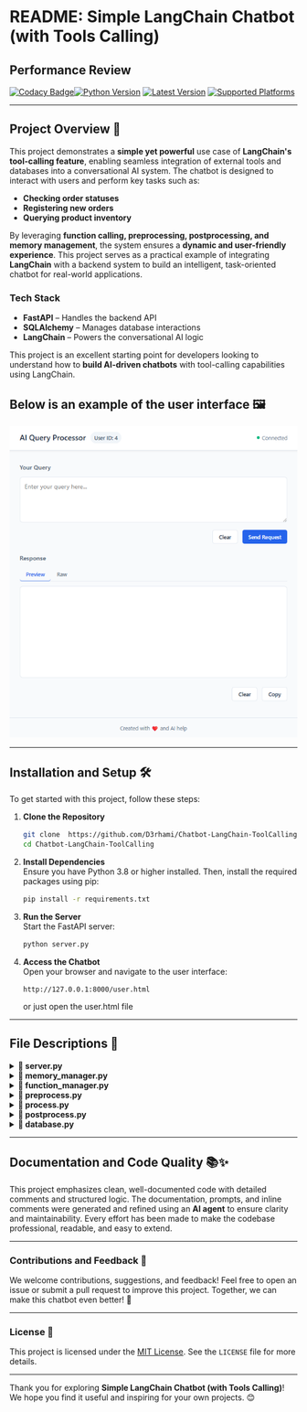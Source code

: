 # README: Simple LangChain Chatbot (with Tools Calling)

## Performance Review

[![Codacy Badge](https://app.codacy.com/project/badge/Grade/e96025ba3e9741a59877775df43355fa)](https://app.codacy.com/gh/D3rhami/Chatbot-LangChain-ToolCalling/dashboard?utm_source=gh&utm_medium=referral&utm_content=&utm_campaign=Badge_grade)[![Python Version](https://img.shields.io/badge/python-3.11-blue)](https://www.python.org/)
[![Latest Version](https://img.shields.io/pypi/v/langchain?label=langchain)](https://pypi.org/project/langchain/)
[![Supported Platforms](https://img.shields.io/badge/platform-linux%20|%20macOS%20|%20windows-green)](https://github.com/your-repo/simple-langchain-chatbot)

---

## Project Overview 🌟

This project demonstrates a **simple yet powerful** use case of **LangChain's tool-calling feature**, enabling seamless
integration of external tools and databases into a conversational AI system. The chatbot is designed to interact with
users and perform key tasks such as:

- **Checking order statuses**
- **Registering new orders**
- **Querying product inventory**

By leveraging **function calling, preprocessing, postprocessing, and memory management**, the system ensures a **dynamic
and user-friendly experience**. This project serves as a practical example of integrating **LangChain** with a backend
system to build an intelligent, task-oriented chatbot for real-world applications.

### **Tech Stack**

- **FastAPI** – Handles the backend API
- **SQLAlchemy** – Manages database interactions
- **LangChain** – Powers the conversational AI logic

This project is an excellent starting point for developers looking to understand how to **build AI-driven chatbots**
with
tool-calling capabilities using LangChain.

## Below is an example of the user interface 🖼️

![User Interface](Screenshot%20ui.png )

---

## Installation and Setup 🛠️

To get started with this project, follow these steps:

1. **Clone the Repository**
   ```bash
   git clone  https://github.com/D3rhami/Chatbot-LangChain-ToolCalling.git
   cd Chatbot-LangChain-ToolCalling
   ```

2. **Install Dependencies**  
   Ensure you have Python 3.8 or higher installed. Then, install the required packages using pip:
   ```bash
   pip install -r requirements.txt
   ```

3. **Run the Server**  
   Start the FastAPI server:
   ```bash
   python server.py
   ```

4. **Access the Chatbot**  
   Open your browser and navigate to the user interface:
   ```
   http://127.0.0.1:8000/user.html
   ```
   or just open the user.html file

---

## File Descriptions 📂

<details> <summary><strong>📄 server.py</strong></summary> 
This file sets up the FastAPI server, handles incoming requests, and manages the chatbot's interaction flow. </details>

<details> 
<summary><strong>📄 memory_manager.py</strong></summary> 
This file manages conversation memory for users, ensuring that the chatbot can maintain context across multiple interactions. </details>

<details> 
<summary><strong>📄 function_manager.py</strong></summary> 
This file manages the registration, execution, and response handling of functions that interact with the database and other systems.
</details>

<details>
<summary><strong>📄 preprocess.py</strong></summary> 
This file preprocesses user queries to understand intent and extract entities, preparing the input for function execution.
</details>

<details> 
<summary><strong>📄 process.py</strong></summary>
This file processes the user intent, executes the appropriate function, and generates follow-up questions if needed. </details>

<details> <summary><strong>📄 postprocess.py</strong></summary> 
This file handles the postprocessing of function results, generating human-friendly responses in HTML format. </details>

<details> 
<summary><strong>📄 database.py</strong></summary> 
This file handles all database interactions, including querying the database schema, checking order status, registering new orders, and checking product inventory.
</details>

--- 

## Documentation and Code Quality 📚✨

This project emphasizes clean, well-documented code with detailed comments and structured logic. The documentation,
prompts, and inline comments were generated and refined using an **AI agent** to ensure clarity and maintainability.
Every effort has been made to make the codebase professional, readable, and easy to extend.

---

### Contributions and Feedback 🤝

We welcome contributions, suggestions, and feedback! Feel free to open an issue or submit a pull request to improve this
project. Together, we can make this chatbot even better! 🚀

---

### License 📄

This project is licensed under the [MIT License](LICENSE). See the `LICENSE` file for more details.

---

Thank you for exploring **Simple LangChain Chatbot (with Tools Calling)**! We hope you find it useful and inspiring for
your own projects. 😊